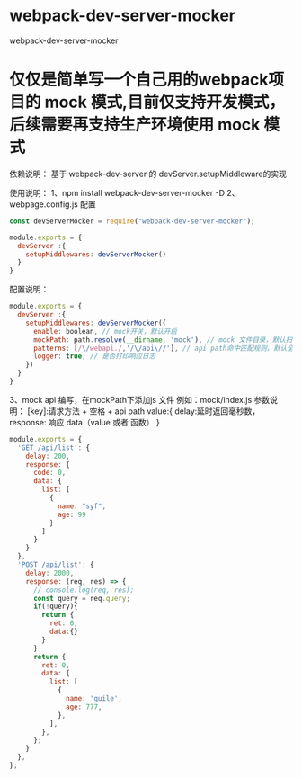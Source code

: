 # webpack-dev-server-mocker
webpack-dev-server-mocker
# 仅仅是简单写一个自己用的webpack项目的 mock 模式,目前仅支持开发模式，后续需要再支持生产环境使用 mock 模式

依赖说明：
基于 webpack-dev-server 的 devServer.setupMiddleware的实现

使用说明：
1、npm install webpack-dev-server-mocker -D
2、webpage.config.js 配置
```javascript
const devServerMocker = require("webpack-dev-server-mocker");

module.exports = {
  devServer :{
    setupMiddlewares: devServerMocker()
  }
}
```
配置说明：
```javascript
module.exports = {
  devServer :{
    setupMiddlewares: devServerMocker({
      enable: boolean, // mock开关，默认开启
      mockPath: path.resolve(__dirname, 'mock'), // mock 文件目录，默认扫描根路径下 mock
      patterns: [/\/webapi./,'/\/api\//'], // api path命中匹配规则，默认全拦截（无 mock命中时放通）
      logger: true, // 是否打印响应日志
    })
  }
}
```

3、mock api 编写，在mockPath下添加js 文件
例如：mock/index.js
参数说明：
[key]:请求方法 + 空格 + api path
value:{
  delay:延时返回毫秒数，
  response: 响应 data（value 或者 函数）
}

```javascript
module.exports = {
  'GET /api/list': {
    delay: 200,
    response: {
      code: 0,
      data: {
        list: [
          {
            name: "syf",
            age: 99
          }
        ]
      }
    }
  },
  'POST /api/list': {
    delay: 2000,
    response: (req, res) => {
      // console.log(req, res);
      const query = req.query;
      if(!query){
        return {
          ret: 0,
          data:{}
        }
      }
      return {
        ret: 0,
        data: {
          list: [
            {
              name: 'guile',
              age: 777,
            },
          ],
        },
      };
    }
  },
};

```